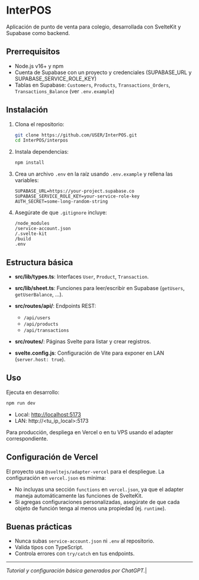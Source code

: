 # InterPOS

Aplicación de punto de venta para colegio, desarrollada con SvelteKit y Supabase como backend.

## Prerrequisitos

* Node.js v16+ y npm
* Cuenta de Supabase con un proyecto y credenciales (SUPABASE_URL y SUPABASE_SERVICE_ROLE_KEY)
* Tablas en Supabase: `Customers`, `Products`, `Transactions_Orders`, `Transactions_Balance` (ver `.env.example`)

## Instalación

1. Clona el repositorio:

   ```bash
   git clone https://github.com/USER/InterPOS.git
   cd InterPOS/interpos
   ```
2. Instala dependencias:

   ```bash
   npm install
   ```
3. Crea un archivo `.env` en la raíz usando `.env.example` y rellena las variables:

   ```dotenv
   SUPABASE_URL=https://your-project.supabase.co
   SUPABASE_SERVICE_ROLE_KEY=your-service-role-key
   AUTH_SECRET=some-long-random-string
   ```
5. Asegúrate de que `.gitignore` incluye:

   ```gitignore
   /node_modules
   /service-account.json
   /.svelte-kit
   /build
   .env
   ```

## Estructura básica

* **src/lib/types.ts**: Interfaces `User`, `Product`, `Transaction`.
* **src/lib/sheet.ts**: Funciones para leer/escribir en Supabase (`getUsers`, `getUserBalance`, ...).
* **src/routes/api/**: Endpoints REST:

  * `/api/users`
  * `/api/products`
  * `/api/transactions`
* **src/routes/**: Páginas Svelte para listar y crear registros.
* **svelte.config.js**: Configuración de Vite para exponer en LAN (`server.host: true`).

## Uso

Ejecuta en desarrollo:

```bash
npm run dev
```

* Local: [http://localhost:5173](http://localhost:5173)
* LAN: http\://\<tu\_ip\_local>:5173

Para producción, despliega en Vercel o en tu VPS usando el adapter correspondiente.

## Configuración de Vercel

El proyecto usa `@sveltejs/adapter-vercel` para el despliegue. La configuración en `vercel.json` es mínima:

- No incluyas una sección `functions` en `vercel.json`, ya que el adapter maneja automáticamente las funciones de SvelteKit.
- Si agregas configuraciones personalizadas, asegúrate de que cada objeto de función tenga al menos una propiedad (ej. `runtime`).

## Buenas prácticas

* Nunca subas `service-account.json` ni `.env` al repositorio.
* Valida tipos con TypeScript.
* Controla errores con `try/catch` en tus endpoints.

---

*Tutorial y configuración básica generados por ChatGPT.*|
